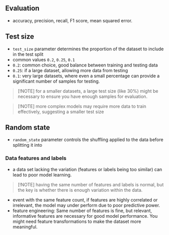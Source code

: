 ## Evaluation
- accuracy, precision, recall, F1 score, mean squared error.
## Test size
- `test_size` parameter determines the proportion of the dataset to include in the test split 
- common values `0.2`, `0.25`, `0.1`
- `0.2`: common choice, good balance between training and testing data
- `0.25`: if a large dataset, allowing more data from testing
- `0.1`: very large datasets, where even a small percentage can provide a significant number of samples for testing.
> [!NOTE] for a smaller datasets, a large test size (like 30%) might be necessary to ensure you have enough samples for evaluation.

> [!NOTE] more complex models may require more data to train effectively, suggesting a smaller test size
## Random state
- `random_state` parameter controls the shuffling applied to the data before splitting it into
### Data features and labels
- a data set lacking the variation (features or labels being too similar) can lead to poor model learning.

> [!NOTE] having the same number of features and labels is normal, but the key is whether there is enough variation within the data.

- event with the same feature count, if features are highly correlated or irrelevant, the model may under perform due to poor predictive power.
- feature engineering: Same number of features is fine, but relevant, informative features are necessary for good model performance. You might need feature transformations to make the dataset more meaningful.